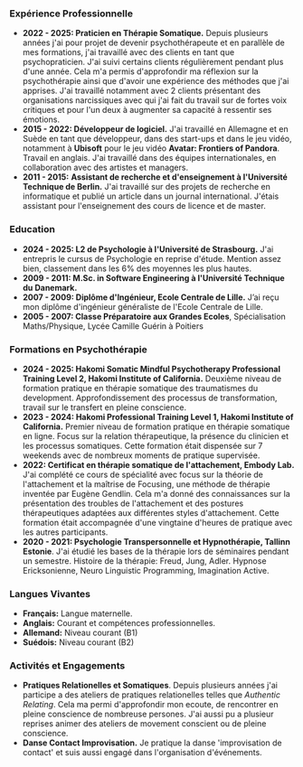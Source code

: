 
### Expérience Professionnelle 
- **2022 - 2025: Praticien en Thérapie Somatique.** Depuis plusieurs années j'ai pour projet de devenir psychothérapeute et en parallèle de mes formations, j'ai travaillé avec des clients en tant que psychopraticien. J'ai suivi certains clients régulièrement pendant plus d'une année. Cela m'a permis d'approfondir ma réflexion sur la psychothérapie ainsi que d'avoir une expérience des méthodes que j'ai apprises. J'ai travaillé notamment avec 2 clients présentant des organisations narcissiques avec qui j'ai fait du travail sur de fortes voix critiques et pour l'un deux à augmenter sa capacité à ressentir ses émotions.
- **2015 - 2022: Développeur de logiciel.** J'ai travaillé en Allemagne et en Suède en tant que développeur, dans des start-ups et dans le jeu vidéo, notamment à **Ubisoft** pour le jeu vidéo **Avatar: Frontiers of Pandora**. Travail en anglais. J'ai travaillé dans des équipes internationales, en collaboration avec des artistes et managers.
- **2011 - 2015:** **Assistant de recherche et d'enseignement à l'Université Technique de Berlin.** J'ai travaillé sur des projets de recherche en informatique et publié un article dans un journal international. J'étais assistant pour l'enseignement des cours de licence et de master. 
### Education
- **2024 - 2025: L2 de Psychologie à l'Université de Strasbourg.** J'ai entrepris le cursus de Psychologie en reprise d'étude. Mention assez bien, classement dans les 6% des moyennes les plus hautes. 
- **2009 - 2011: M.Sc. in Software Engineering à l'Université Technique du Danemark.**
- **2007 - 2009: Diplôme d'Ingénieur, Ecole Centrale de Lille.** J’ai reçu mon diplôme d'ingénieur généraliste de l'Ecole Centrale de Lille.
- **2005 - 2007: Classe Préparatoire aux Grandes Ecoles**, Spécialisation Maths/Physique, Lycée Camille Guérin à Poitiers
### Formations en Psychothérapie
- **2024 - 2025: Hakomi Somatic Mindful Psychotherapy Professional Training Level 2, Hakomi Institute of California.** Deuxième niveau de formation pratique en thérapie somatique des traumatismes du development. Approfondissement des processus de transformation, travail sur le transfert en pleine conscience.
- **2023 - 2024: Hakomi Professional Training Level 1, Hakomi Institute of California.** Premier niveau de formation pratique en thérapie somatique en ligne. Focus sur la relation thérapeutique, la présence du clinicien et les processus somatiques. Cette formation était dispensée sur 7 weekends avec de nombreux moments de pratique supervisée.
- **2022: Certificat en thérapie somatique de l'attachement, Embody Lab.** J'ai complété ce cours de spécialité avec focus sur la théorie de l'attachement et la maîtrise de Focusing, une méthode de thérapie inventée par Eugène Gendlin. Cela m'a donné des connaissances sur la présentation des troubles de l'attachement et des postures thérapeutiques adaptées aux différentes styles d'attachement. Cette formation était accompagnée d'une vingtaine d'heures de pratique avec les autres participants.
- **2020 - 2021: Psychologie Transpersonnelle et Hypnothérapie, Tallinn Estonie**. J'ai étudié les bases de la thérapie lors de séminaires pendant un semestre. Histoire de la thérapie: Freud, Jung, Adler. Hypnose Ericksonienne, Neuro Linguistic Programming, Imagination Active.
### Langues Vivantes 
- **Français:** Langue maternelle.
- **Anglais:** Courant et compétences professionnelles.
- **Allemand:** Niveau courant (B1)
- **Suédois:** Niveau courant (B2)
### Activités et Engagements
- **Pratiques Relationelles et Somatiques**. Depuis plusieurs années j'ai participe a des ateliers de pratiques relationelles telles que *Authentic Relating*. Cela ma permi d'approfondir mon ecoute, de rencontrer en pleine conscience de nombreuse persones. J'ai aussi pu a plusieur reprises animer des ateliers de movement conscient ou de pleine conscience.
- **Danse Contact Improvisation.** Je pratique la danse 'improvisation de contact' et suis aussi engagé dans l'organisation d'événements.